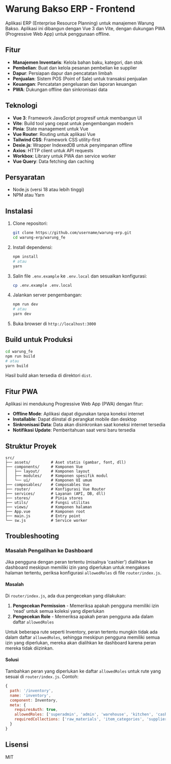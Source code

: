 # Warung Bakso ERP - Frontend

Aplikasi ERP (Enterprise Resource Planning) untuk manajemen Warung Bakso. Aplikasi ini dibangun dengan Vue 3 dan Vite, dengan dukungan PWA (Progressive Web App) untuk penggunaan offline.

## Fitur

- **Manajemen Inventaris**: Kelola bahan baku, kategori, dan stok
- **Pembelian**: Buat dan kelola pesanan pembelian ke supplier
- **Dapur**: Persiapan dapur dan pencatatan limbah
- **Penjualan**: Sistem POS (Point of Sale) untuk transaksi penjualan
- **Keuangan**: Pencatatan pengeluaran dan laporan keuangan
- **PWA**: Dukungan offline dan sinkronisasi data

## Teknologi

- **Vue 3**: Framework JavaScript progresif untuk membangun UI
- **Vite**: Build tool yang cepat untuk pengembangan modern
- **Pinia**: State management untuk Vue
- **Vue Router**: Routing untuk aplikasi Vue
- **Tailwind CSS**: Framework CSS utility-first
- **Dexie.js**: Wrapper IndexedDB untuk penyimpanan offline
- **Axios**: HTTP client untuk API requests
- **Workbox**: Library untuk PWA dan service worker
- **Vue Query**: Data fetching dan caching

## Persyaratan

- Node.js (versi 18 atau lebih tinggi)
- NPM atau Yarn

## Instalasi

1. Clone repositori:
   ```bash
   git clone https://github.com/username/warung-erp.git
   cd warung-erp/warung_fe
   ```

2. Install dependensi:
   ```bash
   npm install
   # atau
   yarn
   ```

3. Salin file `.env.example` ke `.env.local` dan sesuaikan konfigurasi:
   ```bash
   cp .env.example .env.local
   ```

4. Jalankan server pengembangan:
   ```bash
   npm run dev
   # atau
   yarn dev
   ```

5. Buka browser di `http://localhost:3000`

## Build untuk Produksi

```bash
cd warung_fe
npm run build
# atau
yarn build
```

Hasil build akan tersedia di direktori `dist`.

## Fitur PWA

Aplikasi ini mendukung Progressive Web App (PWA) dengan fitur:

- **Offline Mode**: Aplikasi dapat digunakan tanpa koneksi internet
- **Installable**: Dapat diinstal di perangkat mobile dan desktop
- **Sinkronisasi Data**: Data akan disinkronkan saat koneksi internet tersedia
- **Notifikasi Update**: Pemberitahuan saat versi baru tersedia

## Struktur Proyek

```
src/
├── assets/         # Aset statis (gambar, font, dll)
├── components/     # Komponen Vue
│   ├── layout/     # Komponen layout
│   ├── modules/    # Komponen spesifik modul
│   └── ui/         # Komponen UI umum
├── composables/    # Composables Vue
├── router/         # Konfigurasi Vue Router
├── services/       # Layanan (API, DB, dll)
├── stores/         # Pinia stores
├── utils/          # Fungsi utilitas
├── views/          # Komponen halaman
├── App.vue         # Komponen root
├── main.js         # Entry point
└── sw.js           # Service worker
```


## Troubleshooting

### Masalah Pengalihan ke Dashboard

Jika pengguna dengan peran tertentu (misalnya 'cashier') dialihkan ke dashboard meskipun memiliki izin yang diperlukan untuk mengakses halaman tertentu, periksa konfigurasi `allowedRoles` di file `router/index.js`.

#### Masalah

Di `router/index.js`, ada dua pengecekan yang dilakukan:

1. **Pengecekan Permission** - Memeriksa apakah pengguna memiliki izin 'read' untuk semua koleksi yang diperlukan
2. **Pengecekan Role** - Memeriksa apakah peran pengguna ada dalam daftar `allowedRoles`

Untuk beberapa rute seperti Inventory, peran tertentu mungkin tidak ada dalam daftar `allowedRoles`, sehingga meskipun pengguna memiliki semua izin yang diperlukan, mereka akan dialihkan ke dashboard karena peran mereka tidak diizinkan.

#### Solusi

Tambahkan peran yang diperlukan ke daftar `allowedRoles` untuk rute yang sesuai di `router/index.js`. Contoh:

```javascript
{
  path: '/inventory',
  name: 'inventory',
  component: Inventory,
  meta: { 
    requiresAuth: true,
    allowedRoles: ['superadmin', 'admin', 'warehouse', 'kitchen', 'cashier'],
    requiredCollections: ['raw_materials', 'item_categories', 'suppliers', 'units']
  }
}
```

## Lisensi

MIT
